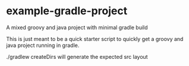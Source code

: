 example-gradle-project
======================

A mixed groovy and java project with minimal gradle build

This is just meant to be a quick starter script to quickly get a groovy and java project running in gradle.

./gradlew createDirs will generate the expected src layout
